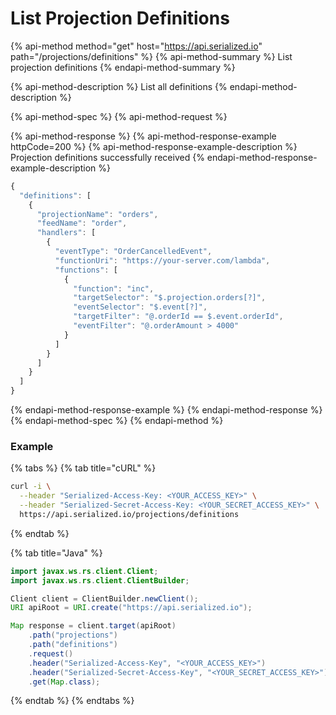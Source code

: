 # List Projection Definitions

{% api-method method="get" host="https://api.serialized.io" path="/projections/definitions" %}
{% api-method-summary %}
List projection definitions
{% endapi-method-summary %}

{% api-method-description %}
List all definitions
{% endapi-method-description %}

{% api-method-spec %}
{% api-method-request %}

{% api-method-response %}
{% api-method-response-example httpCode=200 %}
{% api-method-response-example-description %}
Projection definitions successfully received
{% endapi-method-response-example-description %}

```javascript
{
  "definitions": [
    {
      "projectionName": "orders",
      "feedName": "order",
      "handlers": [
        {
          "eventType": "OrderCancelledEvent",
          "functionUri": "https://your-server.com/lambda",
          "functions": [
            {
              "function": "inc",
              "targetSelector": "$.projection.orders[?]",
              "eventSelector": "$.event[?]",
              "targetFilter": "@.orderId == $.event.orderId",
              "eventFilter": "@.orderAmount > 4000"
            }
          ]
        }
      ]
    }
  ]
}
```
{% endapi-method-response-example %}
{% endapi-method-response %}
{% endapi-method-spec %}
{% endapi-method %}

### Example

{% tabs %}
{% tab title="cURL" %}
```bash
curl -i \
  --header "Serialized-Access-Key: <YOUR_ACCESS_KEY>" \
  --header "Serialized-Secret-Access-Key: <YOUR_SECRET_ACCESS_KEY>" \
  https://api.serialized.io/projections/definitions
```
{% endtab %}

{% tab title="Java" %}
```java
import javax.ws.rs.client.Client;
import javax.ws.rs.client.ClientBuilder;

Client client = ClientBuilder.newClient();
URI apiRoot = URI.create("https://api.serialized.io");

Map response = client.target(apiRoot)
    .path("projections")
    .path("definitions")
    .request()
    .header("Serialized-Access-Key", "<YOUR_ACCESS_KEY>")
    .header("Serialized-Secret-Access-Key", "<YOUR_SECRET_ACCESS_KEY>")
    .get(Map.class);
```
{% endtab %}
{% endtabs %}


